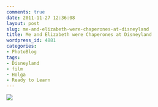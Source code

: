 ```yaml
---
comments: true
date: 2011-11-27 12:36:08
layout: post
slug: me-and-elizabeth-were-chaperones-at-disneyland
title: Me and Elizabeth were Chaperones at Disneyland
wordpress_id: 4881
categories:
- PhotoBlog
tags:
- Disneyland
- film
- Holga
- Ready to Learn
---
```


![](http://ryanfitzer.com/main/wp-content/uploads/2011/11/girls-in-line-802x800.jpg)
